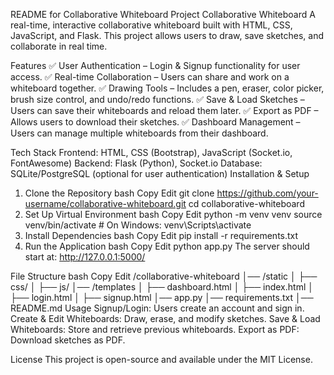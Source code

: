 README for Collaborative Whiteboard Project
Collaborative Whiteboard
A real-time, interactive collaborative whiteboard built with HTML, CSS, JavaScript, and Flask. This project allows users to draw, save sketches, and collaborate in real time.

Features
✅ User Authentication – Login & Signup functionality for user access.
✅ Real-time Collaboration – Users can share and work on a whiteboard together.
✅ Drawing Tools – Includes a pen, eraser, color picker, brush size control, and undo/redo functions.
✅ Save & Load Sketches – Users can save their whiteboards and reload them later.
✅ Export as PDF – Allows users to download their sketches.
✅ Dashboard Management – Users can manage multiple whiteboards from their dashboard.

Tech Stack
Frontend: HTML, CSS (Bootstrap), JavaScript (Socket.io, FontAwesome)
Backend: Flask (Python), Socket.io
Database: SQLite/PostgreSQL (optional for user authentication)
Installation & Setup
1. Clone the Repository
bash
Copy
Edit
git clone https://github.com/your-username/collaborative-whiteboard.git
cd collaborative-whiteboard
2. Set Up Virtual Environment
bash
Copy
Edit
python -m venv venv
source venv/bin/activate  # On Windows: venv\Scripts\activate
3. Install Dependencies
bash
Copy
Edit
pip install -r requirements.txt
4. Run the Application
bash
Copy
Edit
python app.py
The server should start at: http://127.0.0.1:5000/

File Structure
bash
Copy
Edit
/collaborative-whiteboard
│── /static
│   ├── css/
│   ├── js/
│── /templates
│   ├── dashboard.html
│   ├── index.html
│   ├── login.html
│   ├── signup.html
│── app.py
│── requirements.txt
│── README.md
Usage
Signup/Login: Users create an account and sign in.
Create & Edit Whiteboards: Draw, erase, and modify sketches.
Save & Load Whiteboards: Store and retrieve previous whiteboards.
Export as PDF: Download sketches as PDF.

License
This project is open-source and available under the MIT License.
